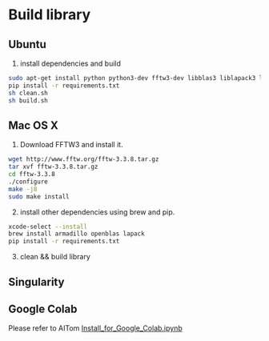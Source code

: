 # Build library
## Ubuntu

1. install dependencies and build
```bash
sudo apt-get install python python3-dev fftw3-dev libblas3 liblapack3 libarmadillo-dev
pip install -r requirements.txt
sh clean.sh
sh build.sh
```

## Mac OS X

1. Download FFTW3 and install it.

```bash
wget http://www.fftw.org/fftw-3.3.8.tar.gz
tar xvf fftw-3.3.8.tar.gz
cd fftw-3.3.8
./configure
make -j8
sudo make install
```

2. install other dependencies using brew and pip.
```bash
xcode-select --install
brew install armadillo openblas lapack
pip install -r requirements.txt
```

3. clean && build library

## Singularity

## Google Colab

Please refer to AITom [Install_for_Google_Colab.ipynb](https://github.com/Shadowalker1995/aitom/blob/master/doc/Install_for_Google_Colab.ipynb)

